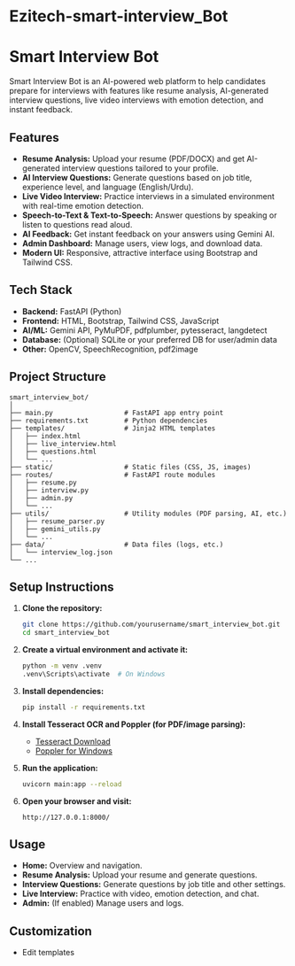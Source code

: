 # Ezitech-smart-interview_Bot
# Smart Interview Bot

Smart Interview Bot is an AI-powered web platform to help candidates prepare for interviews with features like resume analysis, AI-generated interview questions, live video interviews with emotion detection, and instant feedback.

## Features

- **Resume Analysis:** Upload your resume (PDF/DOCX) and get AI-generated interview questions tailored to your profile.
- **AI Interview Questions:** Generate questions based on job title, experience level, and language (English/Urdu).
- **Live Video Interview:** Practice interviews in a simulated environment with real-time emotion detection.
- **Speech-to-Text & Text-to-Speech:** Answer questions by speaking or listen to questions read aloud.
- **AI Feedback:** Get instant feedback on your answers using Gemini AI.
- **Admin Dashboard:** Manage users, view logs, and download data.
- **Modern UI:** Responsive, attractive interface using Bootstrap and Tailwind CSS.

## Tech Stack

- **Backend:** FastAPI (Python)
- **Frontend:** HTML, Bootstrap, Tailwind CSS, JavaScript
- **AI/ML:** Gemini API, PyMuPDF, pdfplumber, pytesseract, langdetect
- **Database:** (Optional) SQLite or your preferred DB for user/admin data
- **Other:** OpenCV, SpeechRecognition, pdf2image

## Project Structure

```
smart_interview_bot/
│
├── main.py                  # FastAPI app entry point
├── requirements.txt         # Python dependencies
├── templates/               # Jinja2 HTML templates
│   ├── index.html
│   ├── live_interview.html
│   ├── questions.html
│   └── ...
├── static/                  # Static files (CSS, JS, images)
├── routes/                  # FastAPI route modules
│   ├── resume.py
│   ├── interview.py
│   ├── admin.py
│   └── ...
├── utils/                   # Utility modules (PDF parsing, AI, etc.)
│   ├── resume_parser.py
│   ├── gemini_utils.py
│   └── ...
├── data/                    # Data files (logs, etc.)
│   └── interview_log.json
└── ...
```

## Setup Instructions

1. **Clone the repository:**
    ```bash
    git clone https://github.com/yourusername/smart_interview_bot.git
    cd smart_interview_bot
    ```

2. **Create a virtual environment and activate it:**
    ```bash
    python -m venv .venv
    .venv\Scripts\activate  # On Windows
    ```

3. **Install dependencies:**
    ```bash
    pip install -r requirements.txt
    ```

4. **Install Tesseract OCR and Poppler (for PDF/image parsing):**
    - [Tesseract Download](https://github.com/tesseract-ocr/tesseract)
    - [Poppler for Windows](http://blog.alivate.com.au/poppler-windows/)

5. **Run the application:**
    ```bash
    uvicorn main:app --reload
    ```

6. **Open your browser and visit:**
    ```
    http://127.0.0.1:8000/
    ```

## Usage

- **Home:** Overview and navigation.
- **Resume Analysis:** Upload your resume and generate questions.
- **Interview Questions:** Generate questions by job title and other settings.
- **Live Interview:** Practice with video, emotion detection, and chat.
- **Admin:** (If enabled) Manage users and logs.

## Customization

- Edit templates
